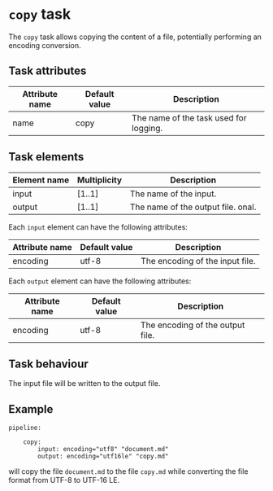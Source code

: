 # `copy` task

The `copy` task allows copying the content of a file, potentially performing an encoding conversion.

## Task attributes

| Attribute name | Default value | Description                            |
| -------------- | ------------- | -------------------------------------- |
| name           | copy          | The name of the task used for logging. |

## Task elements

| Element name | Multiplicity | Description                        |
| ------------ | ------------ | ---------------------------------- |
| input        | [1..1]       | The name of the input.             |
| output       | [1..1]       | The name of the output file. onal. |

Each `input` element can have the following attributes:

| Attribute name | Default value               | Description                     |
| -------------- | --------------------------- | ------------------------------- |
| encoding       | utf-8                       | The encoding of the input file. |

Each `output` element can have the following attributes:

| Attribute name | Default value               | Description                      |
| -------------- | --------------------------- | -------------------------------- |
| encoding       | utf-8                       | The encoding of the output file. |

## Task behaviour

The input file will be written to the output file.

## Example

``` klartext
pipeline:

    copy:
        input: encoding="utf8" "document.md"
        output: encoding="utf16le" "copy.md"
```

will copy the file `document.md` to the file `copy.md` while converting the file format from UTF-8 to UTF-16 LE.

